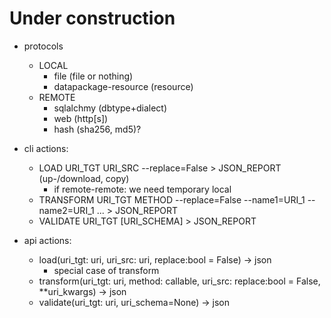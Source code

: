 # Under construction

- protocols

  - LOCAL
    - file (file or nothing)
    - datapackage-resource (resource)
  - REMOTE
    - sqlalchmy (dbtype+dialect)
    - web (http[s])
    - hash (sha256, md5)?

- cli actions:
  - LOAD URI_TGT URI_SRC --replace=False > JSON_REPORT (up-/download, copy)
    - if remote-remote: we need temporary local
  - TRANSFORM URI_TGT METHOD --replace=False --name1=URI_1 --name2=URI_1 ... > JSON_REPORT
  - VALIDATE URI_TGT [URI_SCHEMA] > JSON_REPORT
- api actions:
  - load(uri_tgt: uri, uri_src: uri, replace:bool = False) -> json
    - special case of transform
  - transform(uri_tgt: uri, method: callable, uri_src: replace:bool = False, \*\*uri_kwargs) -> json
  - validate(uri_tgt: uri, uri_schema=None) -> json
